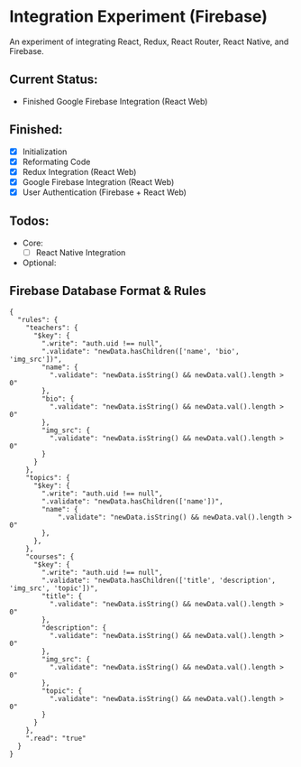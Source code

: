 # Integration Experiment (Firebase)
An experiment of integrating React, Redux, React Router, React Native, and Firebase.

## Current Status:
* Finished Google Firebase Integration (React Web)
    
## Finished:
- [x] Initialization
- [x] Reformating Code
- [x] Redux Integration (React Web)
- [x] Google Firebase Integration (React Web)
- [x] User Authentication (Firebase + React Web)
    
## Todos:
* Core: 
    - [ ] React Native Integration
    
* Optional:

## Firebase Database Format & Rules
```
{
  "rules": {
    "teachers": {
      "$key": {
        ".write": "auth.uid !== null",
        ".validate": "newData.hasChildren(['name', 'bio', 'img_src'])",
        "name": {
          ".validate": "newData.isString() && newData.val().length > 0"
        },
        "bio": {
          ".validate": "newData.isString() && newData.val().length > 0"
        },
        "img_src": {
          ".validate": "newData.isString() && newData.val().length > 0"
        }
      }
    },
    "topics": {
      "$key": {
        ".write": "auth.uid !== null",
        ".validate": "newData.hasChildren(['name'])",
        "name": {
        	".validate": "newData.isString() && newData.val().length > 0"
        },
      },
    },
    "courses": {
      "$key": {
        ".write": "auth.uid !== null",
        ".validate": "newData.hasChildren(['title', 'description', 'img_src', 'topic'])",
        "title": {
          ".validate": "newData.isString() && newData.val().length > 0"
        },
        "description": {
          ".validate": "newData.isString() && newData.val().length > 0"
        },
        "img_src": {
          ".validate": "newData.isString() && newData.val().length > 0"
        },
        "topic": {
          ".validate": "newData.isString() && newData.val().length > 0"
        }
      }
    },
    ".read": "true"
  }
}
```
